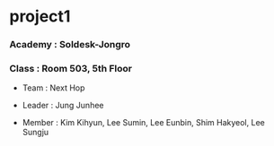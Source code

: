 # project1
### Academy : Soldesk-Jongro
### Class : Room 503, 5th Floor

- Team : Next Hop

- Leader : Jung Junhee

- Member : Kim Kihyun, Lee Sumin, Lee Eunbin, Shim Hakyeol, Lee Sungju


